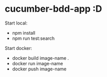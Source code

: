 # cucumber-bdd-app :D
 
Start local: 
- npm install
- npm run test:search

Start docker:
- docker build image-name .
- docker run image-name
- docker push image-name
